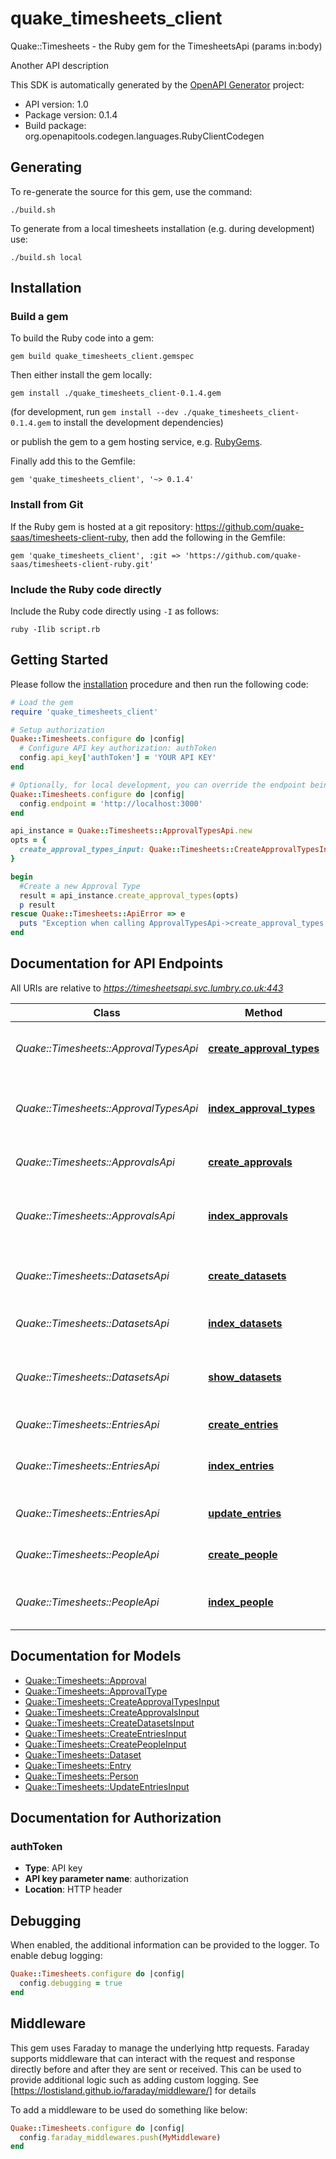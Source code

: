 # quake_timesheets_client

Quake::Timesheets - the Ruby gem for the TimesheetsApi (params in:body)


<p>Another API description</p>


This SDK is automatically generated by the [OpenAPI Generator](https://openapi-generator.tech) project:

- API version: 1.0
- Package version: 0.1.4
- Build package: org.openapitools.codegen.languages.RubyClientCodegen

## Generating

To re-generate the source for this gem, use the command:
```shell
./build.sh
```

To generate from a local timesheets installation (e.g. during development) use:
```shell
./build.sh local
```

## Installation

### Build a gem

To build the Ruby code into a gem:

```shell
gem build quake_timesheets_client.gemspec
```

Then either install the gem locally:

```shell
gem install ./quake_timesheets_client-0.1.4.gem
```

(for development, run `gem install --dev ./quake_timesheets_client-0.1.4.gem` to install the development dependencies)

or publish the gem to a gem hosting service, e.g. [RubyGems](https://rubygems.org/).

Finally add this to the Gemfile:

    gem 'quake_timesheets_client', '~> 0.1.4'

### Install from Git

If the Ruby gem is hosted at a git repository: https://github.com/quake-saas/timesheets-client-ruby, then add the following in the Gemfile:

    gem 'quake_timesheets_client', :git => 'https://github.com/quake-saas/timesheets-client-ruby.git'

### Include the Ruby code directly

Include the Ruby code directly using `-I` as follows:

```shell
ruby -Ilib script.rb
```

## Getting Started

Please follow the [installation](#installation) procedure and then run the following code:

```ruby
# Load the gem
require 'quake_timesheets_client'

# Setup authorization
Quake::Timesheets.configure do |config|
  # Configure API key authorization: authToken
  config.api_key['authToken'] = 'YOUR API KEY'
end

# Optionally, for local development, you can override the endpoint being used with the below:
Quake::Timesheets.configure do |config|
  config.endpoint = 'http://localhost:3000'
end

api_instance = Quake::Timesheets::ApprovalTypesApi.new
opts = {
  create_approval_types_input: Quake::Timesheets::CreateApprovalTypesInput.new({dataset_id: 'dataset_id_example', name: 'name_example', weight: 3.56}) # CreateApprovalTypesInput | 
}

begin
  #Create a new Approval Type
  result = api_instance.create_approval_types(opts)
  p result
rescue Quake::Timesheets::ApiError => e
  puts "Exception when calling ApprovalTypesApi->create_approval_types: #{e}"
end

```

## Documentation for API Endpoints

All URIs are relative to *https://timesheetsapi.svc.lumbry.co.uk:443*

Class | Method | HTTP request | Description
------------ | ------------- | ------------- | -------------
*Quake::Timesheets::ApprovalTypesApi* | [**create_approval_types**](docs/ApprovalTypesApi.md#create_approval_types) | **POST** /api/v1/approval_types | Create a new Approval Type
*Quake::Timesheets::ApprovalTypesApi* | [**index_approval_types**](docs/ApprovalTypesApi.md#index_approval_types) | **GET** /api/v1/approval_types | Search for approval types matching filters
*Quake::Timesheets::ApprovalsApi* | [**create_approvals**](docs/ApprovalsApi.md#create_approvals) | **POST** /api/v1/approvals | Create a new Approval
*Quake::Timesheets::ApprovalsApi* | [**index_approvals**](docs/ApprovalsApi.md#index_approvals) | **GET** /api/v1/approvals | Search for approval types matching filters
*Quake::Timesheets::DatasetsApi* | [**create_datasets**](docs/DatasetsApi.md#create_datasets) | **POST** /api/v1/datasets | Create a new Dataset record
*Quake::Timesheets::DatasetsApi* | [**index_datasets**](docs/DatasetsApi.md#index_datasets) | **GET** /api/v1/datasets | List all available datasets
*Quake::Timesheets::DatasetsApi* | [**show_datasets**](docs/DatasetsApi.md#show_datasets) | **GET** /api/v1/datasets/{id} | Show details about a specific dataset
*Quake::Timesheets::EntriesApi* | [**create_entries**](docs/EntriesApi.md#create_entries) | **POST** /api/v1/entries | Create a new Entry
*Quake::Timesheets::EntriesApi* | [**index_entries**](docs/EntriesApi.md#index_entries) | **GET** /api/v1/entries | Search for entries matching filters
*Quake::Timesheets::EntriesApi* | [**update_entries**](docs/EntriesApi.md#update_entries) | **PATCH** /api/v1/entries/{id} | Update an existing Entry
*Quake::Timesheets::PeopleApi* | [**create_people**](docs/PeopleApi.md#create_people) | **POST** /api/v1/people | Create a new Person record
*Quake::Timesheets::PeopleApi* | [**index_people**](docs/PeopleApi.md#index_people) | **GET** /api/v1/people | Search for people matching filters


## Documentation for Models

 - [Quake::Timesheets::Approval](docs/Approval.md)
 - [Quake::Timesheets::ApprovalType](docs/ApprovalType.md)
 - [Quake::Timesheets::CreateApprovalTypesInput](docs/CreateApprovalTypesInput.md)
 - [Quake::Timesheets::CreateApprovalsInput](docs/CreateApprovalsInput.md)
 - [Quake::Timesheets::CreateDatasetsInput](docs/CreateDatasetsInput.md)
 - [Quake::Timesheets::CreateEntriesInput](docs/CreateEntriesInput.md)
 - [Quake::Timesheets::CreatePeopleInput](docs/CreatePeopleInput.md)
 - [Quake::Timesheets::Dataset](docs/Dataset.md)
 - [Quake::Timesheets::Entry](docs/Entry.md)
 - [Quake::Timesheets::Person](docs/Person.md)
 - [Quake::Timesheets::UpdateEntriesInput](docs/UpdateEntriesInput.md)


## Documentation for Authorization


### authToken


- **Type**: API key
- **API key parameter name**: authorization
- **Location**: HTTP header


## Debugging

When enabled, the additional information can be provided to the logger. To enable debug logging:

```ruby
Quake::Timesheets.configure do |config|
  config.debugging = true
end
```

## Middleware

This gem uses Faraday to manage the underlying http requests. Faraday supports middleware that can
interact with the request and response directly before and after they are sent or received. This
can be used to provide additional logic such as adding custom logging. See
[https://lostisland.github.io/faraday/middleware/] for details

To add a middleware to be used do something like below:
```ruby
Quake::Timesheets.configure do |config|
  config.faraday_middlewares.push(MyMiddleware)
end
```
